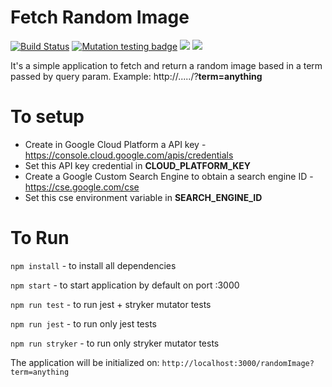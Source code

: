 # Fetch Random Image

[![Build Status](https://travis-ci.org/rafaelpivatto/fetchRandomImage.svg?branch=master)](https://travis-ci.org/rafaelpivatto/fetchRandomImage)
[![Mutation testing badge](https://badge.stryker-mutator.io/github.com/rafaelpivatto/fetchRandomImage/master)](https://stryker-mutator.github.io)
<a href="https://codeclimate.com/github/rafaelpivatto/fetchRandomImage/maintainability"><img src="https://api.codeclimate.com/v1/badges/90ce2906a038e5cce5be/maintainability" /></a>
<a href="https://codeclimate.com/github/rafaelpivatto/fetchRandomImage/test_coverage"><img src="https://api.codeclimate.com/v1/badges/90ce2906a038e5cce5be/test_coverage" /></a>

It's a simple application to fetch and return a random image based in a term passed by query param.
Example: http://...../?**term=anything**

# To setup

- Create in Google Cloud Platform a API key - https://console.cloud.google.com/apis/credentials
- Set this API key credential in **CLOUD_PLATFORM_KEY**
- Create a Google Custom Search Engine to obtain a search engine ID - https://cse.google.com/cse
- Set this cse environment variable in **SEARCH_ENGINE_ID**
  
# To Run

`npm install` - to install all dependencies

`npm start` - to start application by default on port :3000

`npm run test` - to run jest + stryker mutator tests

`npm run jest` - to run only jest tests

`npm run stryker` - to run only stryker mutator tests

The application will be initialized on: `http://localhost:3000/randomImage?term=anything`

